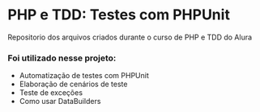 # PHP e TDD: Testes com PHPUnit
Repositorio dos arquivos criados durante o curso de PHP e TDD do Alura

### Foi utilizado nesse projeto:
- Automatização de testes com PHPUnit
- Elaboração de cenários de teste
- Teste de exceções
- Como usar DataBuilders
